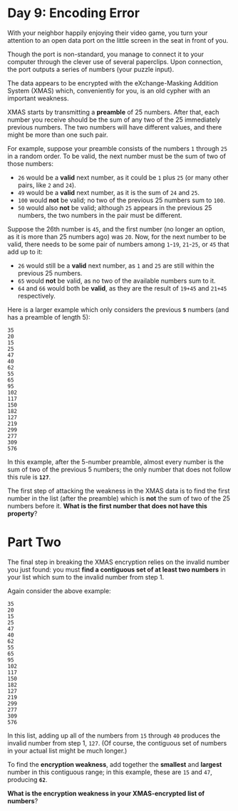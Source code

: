# Day 9: Encoding Error
With your neighbor happily enjoying their video game, you turn your attention to an open data port on the little screen 
in the seat in front of you.

Though the port is non-standard, you manage to connect it to your computer through the clever use of several paperclips. 
Upon connection, the port outputs a series of numbers (your puzzle input).

The data appears to be encrypted with the eXchange-Masking Addition System (XMAS) which, conveniently for you, is an old 
cypher with an important weakness.

XMAS starts by transmitting a **preamble** of 25 numbers. After that, each number you receive should be the sum of any 
two of the 25 immediately previous numbers. The two numbers will have different values, and there might be more than one 
such pair.

For example, suppose your preamble consists of the numbers `1` through `25` in a random order. To be valid, the next 
number must be the sum of two of those numbers:
* `26` would be a **valid** next number, as it could be `1` plus `25` (or many other pairs, like `2` and `24`).
* `49` would be a **valid** next number, as it is the sum of `24` and `25`.
* `100` would **not** be valid; no two of the previous 25 numbers sum to `100`.
* `50` would also **not** be valid; although `25` appears in the previous 25 numbers, the two numbers in the pair must 
be different.

Suppose the 26th number is `45`, and the first number (no longer an option, as it is more than 25 numbers ago) was `20`. 
Now, for the next number to be valid, there needs to be some pair of numbers among `1`-`19`, `21`-`25`, or `45` that add 
up to it:
* `26` would still be a **valid** next number, as `1` and `25` are still within the previous 25 numbers.
* `65` would **not** be valid, as no two of the available numbers sum to it.
* `64` and `66` would both be **valid**, as they are the result of `19+45` and `21+45` respectively.

Here is a larger example which only considers the previous **`5`** numbers (and has a preamble of length 5):
```
35
20
15
25
47
40
62
55
65
95
102
117
150
182
127
219
299
277
309
576
```
In this example, after the 5-number preamble, almost every number is the sum of two of the previous 5 numbers; the only 
number that does not follow this rule is **`127`**.

The first step of attacking the weakness in the XMAS data is to find the first number in the list (after the preamble) 
which is **not** the sum of two of the 25 numbers before it. **What is the first number that does not have this 
property**?

# Part Two
The final step in breaking the XMAS encryption relies on the invalid number you just found: you must **find a contiguous 
set of at least two numbers** in your list which sum to the invalid number from step 1.

Again consider the above example:
```
35
20
15
25
47
40
62
55
65
95
102
117
150
182
127
219
299
277
309
576
```
In this list, adding up all of the numbers from `15` through `40` produces the invalid number from step 1, `127`. (Of 
course, the contiguous set of numbers in your actual list might be much longer.)

To find the **encryption weakness**, add together the **smallest** and **largest** number in this contiguous range; in 
this example, these are `15` and `47`, producing **`62`**.

**What is the encryption weakness in your XMAS-encrypted list of numbers**?

